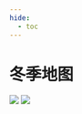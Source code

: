 ```yaml
---
hide:
  - toc
---
```

# 冬季地图

![](https://cdn.jsdelivr.net/gh/Pi3-l22/Stardew_Valley_Image/season_map/8.jpg)
![](https://cdn.jsdelivr.net/gh/Pi3-l22/Stardew_Valley_Image/season_map/7.jpg)